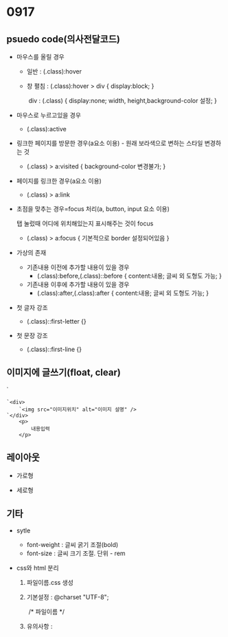 # 0917

## psuedo code(의사전달코드)

- 마우스를 올릴 경우

  - 일반 : (.class):hover

  - 창 펼침 : (.class):hover > div { display:block; }

    ​       div : (.class) { display:none; width, height,background-color 설정; }

- 마우스로 누르고있을 경우

  - (.class):active

- 링크한 페이지를 방문한 경우(a요소 이용) - 원래 보라색으로 변하는 스타일 변경하는 것

  - (.class) > a:visited { background-color 변경불가; }

- 페이지를 링크한 경우(a요소 이용)

  - (.class) > a:link

- 초점을 맞추는 경우=focus 처리(a, button, input 요소 이용)

  탭 눌렀때 어디에 위치해있는지 표시해주는 것이 focus

  - (.class) > a:focus { 기본적으로 border 설정되어있음 }

- 가상의 존재

  - 기존내용 이전에 추가할 내용이 있을 경우
    - (.class):before,(.class)::before { content:내용; 글씨 외 도형도 가능; } 
  - 기존내용 이후에 추가할 내용이 있을 경우
    - (.class):after,(.class):after { content:내용; 글씨 외 도형도 가능; }

- 첫 글자 강조

  - (.class)::first-letter {}

- 첫 문장 강조

  - (.class)::first-line {}

  

## 이미지에 글쓰기(float, clear)

`<div>

	`<div>
		`<img src="이미지위치" alt="이미지 설명" />
	`</div>
		<p>
			내용입력    
		</p>

</div>

## 레이아웃

- 가로형

- 세로형

  

## 기타

- sytle
  - font-weight : 글씨 굵기 조절(bold)
  - font-size : 글씨 크기 조절. 단위 - rem

- css와 html 분리

  1. 파일이름.css 생성

  2. 기본설정 : @charset "UTF-8";

     ​                   /* 파일이름 */

  3. 유의사항 : <style>태그 사용하지않음

- 구형 브라우저 지원을 위한 js 삽입

  1. https://modernizr.com/ 에서 js 다운로드

  2. 설정 <html class="no-js">

     단축키 cc:ie

      <!--[if IE]><script src="js파일위치"><![endif]-->

  ​			       

